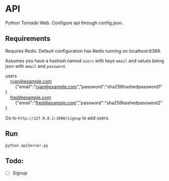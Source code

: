 # API

Python Tornado Web. Configure api through config.json.

## Requirements

Requires Redis. Default configuration has Redis running on localhost:6389. 

Assumes you have a hashset named `users` with keys `email` and values being json with `email` and `password`.

users 
<br/>&nbsp;&nbsp;&nbsp;&nbsp;ryan@example.com 
<br/>&nbsp;&nbsp;&nbsp;&nbsp;&nbsp;&nbsp;&nbsp;&nbsp;{"email":"ryan@example.com","password":"sha256hashedpassword1"}
<br/>&nbsp;&nbsp;&nbsp;&nbsp;fred@example.com 
<br/>&nbsp;&nbsp;&nbsp;&nbsp;&nbsp;&nbsp;&nbsp;&nbsp;{"email":"fred@example.com","password":"sha256hashedpassword2"}

Go to `http://127.0.0.1:3000/signup` to add users.

## Run

```
python apiServer.py
```

## Todo:

- [ ] Signup